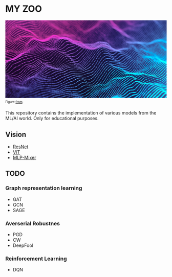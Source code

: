 # MY ZOO
![img1](https://github.com/richardcepka/My-ZOO/blob/main/images/ai.png) <sub><sup>Figure [from](https://www.google.com/search?q=ai+images&source=lnms&tbm=isch&sa=X&ved=2ahUKEwiYm46Rs_HyAhV8_7sIHUZBCToQ_AUoAXoECAEQAw&biw=1920&bih=937#imgrc=oOJPYDXJ2GEDKM).<sub><sup>

This repository contains the implementation of various models from the ML/AI world. Only for educational purposes.

## Vision
* [ResNet](https://github.com/CepkaR/My-ZOO/tree/main/vision/ResNet)
* [ViT](https://github.com/CepkaR/My-ZOO/tree/main/vision/ViT)
* [MLP-Mixer](https://github.com/CepkaR/My-ZOO/tree/main/vision/MLP_Mixer)

## TODO
### Graph representation learning
* GAT
* GCN
* SAGE

### Averserial Robustnes
* PGD
* CW
* DeepFool

### Reinforcement Learning
* DQN
